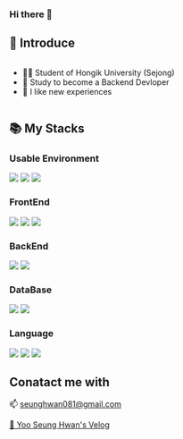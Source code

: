 ### Hi there 👋



## 🎤 Introduce
<div style = "display:flex">

- 👨‍🎓 Student of Hongik University (Sejong)
- 🔭 Study to become a Backend Devloper
- 🔮 I like new experiences





</div>

## 📚 My Stacks

### Usable Environment
<img src="https://img.shields.io/badge/Visual studio Code-007ACC?style=for-the-badge&logo=visual studio code&logoColor=white"> <img src="https://img.shields.io/badge/Git-F05032?style=for-the-badge&logo=Git&logoColor=white"> <img src="https://img.shields.io/badge/Git Hub-181717?style=for-the-badge&logo=GitHub&logoColor=white">

### FrontEnd
<img src="https://img.shields.io/badge/HTML-E34F26?style=for-the-badge&logo=html5&logoColor=white"> 
<img src="https://img.shields.io/badge/CSS-1572B6?style=for-the-badge&logo=CSS3&logoColor=white">
<img src="https://img.shields.io/badge/React-282c34?style=for-the-badge&logo=react&logoColor=#61DAFB">

### BackEnd
 <img src="https://img.shields.io/badge/Node.js-339933?style=for-the-badge&logo=node.js&logoColor=white"> 
 <img src="https://img.shields.io/badge/spring-6DB33F?style=for-the-badge&logo=spring&logoColor=white"> 

### DataBase
 <img src="https://img.shields.io/badge/mysql-4479A1?style=for-the-badge&logo=mysql&logoColor=white">
  <img src="https://img.shields.io/badge/mongoDB-47A248?style=for-the-badge&logo=mongoDB&logoColor=white">

### Language
<img src="https://img.shields.io/badge/Java Script-F7DF1E?style=for-the-badge&logo=JavaScript&logoColor=white">
<img src="https://img.shields.io/badge/Java-007396?style=for-the-badge&logo=Java&logoColor=white">  
<img src="https://img.shields.io/badge/python-3776AB?style=for-the-badge&logo=python&logoColor=white">

<br>



## Conatact me with
📫 seunghwan081@gmail.com 

<a href = "https://velog.io/@youjacha082/posts">💬 Yoo Seung Hwan's Velog</a>
















<!--
**dellyu03/dellyu03** is a ✨ _special_ ✨ repository because its `README.md` (this file) appears on your GitHub profile.

Here are some ideas to get you started:

- 🔭 I’m currently working on ...
- 🌱 I’m currently learning ...
- 👯 I’m looking to collaborate on ...
- 🤔 I’m looking for help with ...
- 💬 Ask me about ...
- 📫 How to reach me: ...
- 😄 Pronouns: ...
- ⚡ Fun fact: ...
-->
